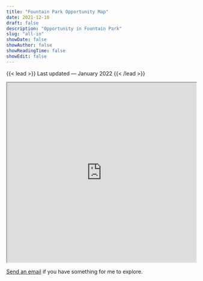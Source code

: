 ```yaml
---
title: "Fountain Park Opportunity Map"
date: 2021-12-10
draft: false
description: "Opportunity in Fountain Park"
slug: "all-in"
showDate: false
showAuthor: false
showReadingTime: false
showEdit: false
---
```

{{< lead >}}
Last updated — January 2022
{{< /lead >}}

<iframe src="https://www.google.com/maps/d/u/0/embed?mid=1XdhrR2KG9Mj8nVZsmlTT7tLWsIxLpChE&ehbc=2E312F" width="100%" height="480"></iframe>

[Send an email](mailto:me@benjaminbanderson.com) if you have something for me to explore. 
